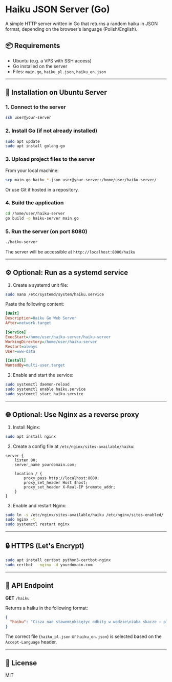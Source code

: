 # Haiku JSON Server (Go)

A simple HTTP server written in Go that returns a random haiku in JSON format, depending on the browser's language (Polish/English).

## 📦 Requirements

- Ubuntu (e.g. a VPS with SSH access)
- Go installed on the server
- Files: `main.go`, `haiku_pl.json`, `haiku_en.json`

---

## 🚀 Installation on Ubuntu Server

### 1. Connect to the server

```bash
ssh user@your-server
```

### 2. Install Go (if not already installed)

```bash
sudo apt update
sudo apt install golang-go
```

### 3. Upload project files to the server

From your local machine:

```bash
scp main.go haiku_*.json user@your-server:/home/user/haiku-server/
```

Or use Git if hosted in a repository.

### 4. Build the application

```bash
cd /home/user/haiku-server
go build -o haiku-server main.go
```

### 5. Run the server (on port 8080)

```bash
./haiku-server
```

The server will be accessible at `http://localhost:8080/haiku`

---

## ⚙️ Optional: Run as a systemd service

1. Create a systemd unit file:

```bash
sudo nano /etc/systemd/system/haiku.service
```

Paste the following content:

```ini
[Unit]
Description=Haiku Go Web Server
After=network.target

[Service]
ExecStart=/home/user/haiku-server/haiku-server
WorkingDirectory=/home/user/haiku-server
Restart=always
User=www-data

[Install]
WantedBy=multi-user.target
```

2. Enable and start the service:

```bash
sudo systemctl daemon-reload
sudo systemctl enable haiku.service
sudo systemctl start haiku.service
```

---

## 🌐 Optional: Use Nginx as a reverse proxy

1. Install Nginx:

```bash
sudo apt install nginx
```

2. Create a config file at `/etc/nginx/sites-available/haiku`:

```nginx
server {
    listen 80;
    server_name yourdomain.com;

    location / {
        proxy_pass http://localhost:8080;
        proxy_set_header Host $host;
        proxy_set_header X-Real-IP $remote_addr;
    }
}
```

3. Enable and restart Nginx:

```bash
sudo ln -s /etc/nginx/sites-available/haiku /etc/nginx/sites-enabled/
sudo nginx -t
sudo systemctl restart nginx
```

---

## 🔒 HTTPS (Let's Encrypt)

```bash
sudo apt install certbot python3-certbot-nginx
sudo certbot --nginx -d yourdomain.com
```

---

## 📎 API Endpoint

**GET** `/haiku`

Returns a haiku in the following format:

```json
{
  "haiku": "Cisza nad stawem\nksiężyc odbity w wodzie\nżaba skacze — plask!"
}
```

The correct file (`haiku_pl.json` or `haiku_en.json`) is selected based on the `Accept-Language` header.

---

## 📄 License

MIT
